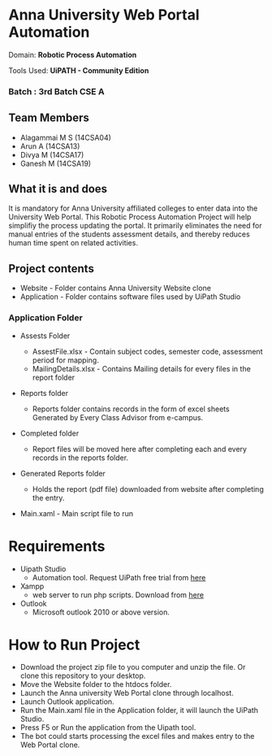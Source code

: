 # Anna University Web Portal Automation
Domain: **Robotic Process Automation**

Tools Used: **UiPATH - Community Edition**

### Batch : 3rd Batch CSE A

## Team Members
- Alagammai M S (14CSA04)
- Arun A (14CSA13)
- Divya M (14CSA17)
- Ganesh M (14CSA19)

## What it is and does
It is mandatory for Anna University affiliated colleges to enter data into the University Web Portal. This Robotic Process Automation Project will help simplifiy the process updating the portal. It primarily eliminates the need for manual entries of the students assessment details, and thereby reduces human time spent on related activities.

## Project contents
  - Website - Folder contains Anna University Website clone
  - Application - Folder contains software files used by UiPath Studio

### Application Folder
* Assests Folder
  - AssestFile.xlsx - Contain subject codes, semester code, assessment period for mapping.
  - MailingDetails.xlsx - Contains Mailing details for every files in the report folder

* Reports folder
  - Reports folder contains records in the form of excel sheets Generated by Every Class Advisor from e-campus.

* Completed folder
  - Report files will be moved here after completing each and every records in the reports folder.

* Generated Reports folder
  - Holds the report (pdf file) downloaded from website after completing the entry.

* Main.xaml - Main script file to run


# Requirements

* Uipath Studio
  - Automation tool. Request UiPath free trial from [here](https://www.uipath.com/download-free-automation-software-trial)
* Xampp
  - web server to run php scripts. Download from [here](https://www.apachefriends.org/download.html)
* Outlook
  - Microsoft outlook 2010 or above version. 

# How to Run Project
 
 * Download the project zip file to you computer and unzip the file. Or clone this repository to your desktop.
 * Move the Website folder to the htdocs folder.
 * Launch the Anna university Web Portal clone through localhost.
 * Launch Outlook application.
 * Run the Main.xaml file in the Application folder, it will launch the UiPath Studio.
 * Press F5 or Run the application from the Uipath tool.
 * The bot could starts processing the excel files and makes entry to the Web Portal clone.